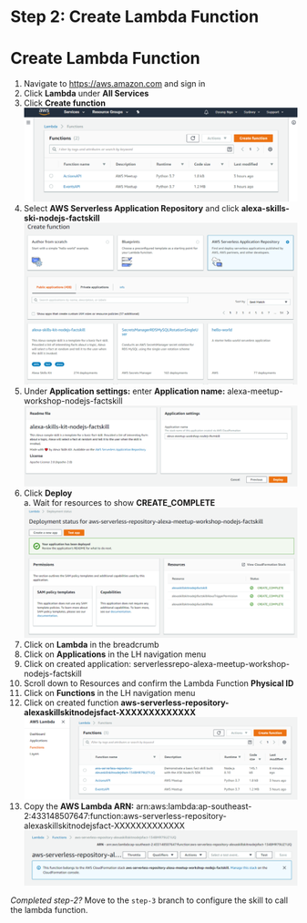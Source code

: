# Step 2: Create Lambda Function


# Create Lambda Function
1.	Navigate to https://aws.amazon.com and sign in
2.	Click <b>Lambda</b> under <b>All Services</b>
3.	Click <b>Create function</b>
![Create function 01](https://github.com/h0psing/melb-amazon-alexa-meetup/blob/master/images/Create-function-01.png)
4.	Select <b>AWS Serverless Application Repository</b> and click 
<b>alexa-skills-ski-nodejs-factskill</b> <br />
![Create function 02](https://github.com/h0psing/melb-amazon-alexa-meetup/blob/master/images/Create-function-02.png)
5.	Under <b>Application settings:</b> enter <b>Application name:</b> alexa-meetup-workshop-nodejs-factskill
![Create function 03](https://github.com/h0psing/melb-amazon-alexa-meetup/blob/master/images/Create-function-03.png)
6.	Click <b>Deploy</b>
<br />  a.	Wait for resources to show <b>CREATE_COMPLETE</b> 
![Create function 04](https://github.com/h0psing/melb-amazon-alexa-meetup/blob/master/images/Create-function-04.png)
7.	Click on <b>Lambda</b> in the breadcrumb
8.	Click on <b>Applications</b> in the LH navigation menu
9.  Click on created application: serverlessrepo-alexa-meetup-workshop-nodejs-factskill
10. Scroll down to Resources and confirm the Lambda Function <b>Physical ID</b>
11. Click on <b>Functions</b> in the LH navigation menu
12.	Click on created function <b>aws-serverless-repository-alexaskillskitnodejsfact-XXXXXXXXXXXXX</b> 
![Create function 05](https://github.com/h0psing/melb-amazon-alexa-meetup/blob/master/images/Create-function-05.png)
10.	Copy the <b>AWS Lambda ARN:</b> arn:aws:lambda:ap-southeast-2:433148507647:function:aws-serverless-repository-alexaskillskitnodejsfact-XXXXXXXXXXXXX
![Create function 06](https://github.com/h0psing/melb-amazon-alexa-meetup/blob/master/images/Create-function-06.png)

*Completed step-2?* Move to the `step-3` branch to configure the skill to call the lambda function.



